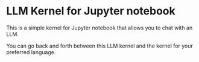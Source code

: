 # LLM Kernel for Jupyter notebook

This is a simple kernel for Jupyter notebook that allows you to chat with an LLM.

You can go back and forth between this LLM kernel and the kernel for your preferred language.

